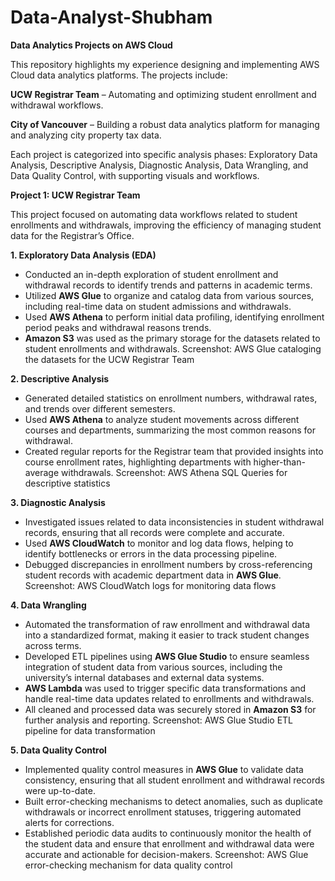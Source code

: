 # Data-Analyst-Shubham

**Data Analytics Projects on AWS Cloud**

This repository highlights my experience designing and implementing AWS Cloud data analytics platforms. The projects include:

**UCW Registrar Team** – Automating and optimizing student enrollment and withdrawal workflows.

**City of Vancouver** – Building a robust data analytics platform for managing and analyzing city property tax data.

Each project is categorized into specific analysis phases: Exploratory Data Analysis, Descriptive Analysis, Diagnostic Analysis, Data Wrangling, and Data Quality Control, with supporting visuals and workflows.

**Project 1: UCW Registrar Team**

This project focused on automating data workflows related to student enrollments and withdrawals, improving the efficiency of managing student data for the Registrar’s Office.

**1. Exploratory Data Analysis (EDA)**
   - Conducted an in-depth exploration of student enrollment and withdrawal records to identify trends and patterns in academic terms.
   - Utilized **AWS Glue** to organize and catalog data from various sources, including real-time data on student admissions and withdrawals.
   - Used **AWS Athena** to perform initial data profiling, identifying enrollment period peaks and withdrawal reasons trends.
   - **Amazon S3** was used as the primary storage for the datasets related to student enrollments and withdrawals.
Screenshot: AWS Glue cataloging the datasets for the UCW Registrar Team

**2. Descriptive Analysis**
   - Generated detailed statistics on enrollment numbers, withdrawal rates, and trends over different semesters.
   - Used **AWS Athena** to analyze student movements across different courses and departments, summarizing the most common reasons for withdrawal.
   - Created regular reports for the Registrar team that provided insights into course enrollment rates, highlighting departments with higher-than-average withdrawals.
Screenshot: AWS Athena SQL Queries for descriptive statistics

**3. Diagnostic Analysis**
   - Investigated issues related to data inconsistencies in student withdrawal records, ensuring that all records were complete and accurate.
   - Used **AWS CloudWatch** to monitor and log data flows, helping to identify bottlenecks or errors in the data processing pipeline.
   - Debugged discrepancies in enrollment numbers by cross-referencing student records with academic department data in **AWS Glue**.
Screenshot: AWS CloudWatch logs for monitoring data flows

**4. Data Wrangling**
   - Automated the transformation of raw enrollment and withdrawal data into a standardized format, making it easier to track student changes across terms.
   - Developed ETL pipelines using **AWS Glue Studio** to ensure seamless integration of student data from various sources, including the university’s internal databases and external data systems.
   - **AWS Lambda** was used to trigger specific data transformations and handle real-time data updates related to enrollments and withdrawals.
   - All cleaned and processed data was securely stored in **Amazon S3** for further analysis and reporting.
Screenshot: AWS Glue Studio ETL pipeline for data transformation

**5. Data Quality Control**
   - Implemented quality control measures in **AWS Glue** to validate data consistency, ensuring that all student enrollment and withdrawal records were up-to-date.
   - Built error-checking mechanisms to detect anomalies, such as duplicate withdrawals or incorrect enrollment statuses, triggering automated alerts for corrections.
   - Established periodic data audits to continuously monitor the health of the student data and ensure that enrollment and withdrawal data were accurate and actionable for decision-makers.
Screenshot: AWS Glue error-checking mechanism for data quality control





